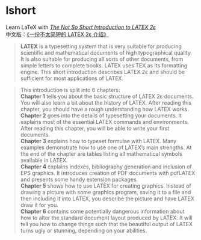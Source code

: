 # lshort
Learn LaTeX with [_The Not So Short Introduction to LATEX 2ε_](http://mirrors.opencas.org/ctan/info/lshort/english/lshort.pdf)  
中文版：[《一份不太简短的 LATEX 2ε 介绍》](http://mirrors.opencas.org/ctan/info/lshort/chinese/lshort-zh-cn.pdf)

> **LATEX** is a typesetting system that is very suitable for producing scientific
and mathematical documents of high typographical quality. It is also suitable
for producing all sorts of other documents, from simple letters to complete
books. LATEX uses TEX as its formatting engine.
This short introduction describes LATEX 2ε and should be sufficient for
most applications of LATEX.

> This introduction is split into 6 chapters:  
**Chapter 1** tells you about the basic structure of LATEX 2ε documents. You
will also learn a bit about the history of LATEX. After reading this
chapter, you should have a rough understanding how LATEX works.  
**Chapter 2** goes into the details of typesetting your documents. It explains
most of the essential LATEX commands and environments. After reading
this chapter, you will be able to write your first documents.  
**Chapter 3** explains how to typeset formulae with LATEX. Many examples
demonstrate how to use one of LATEX’s main strengths. At the end
of the chapter are tables listing all mathematical symbols available in
LATEX.  
**Chapter 4** explains indexes, bibliography generation and inclusion of EPS
graphics. It introduces creation of PDF documents with pdfLATEX and
presents some handy extension packages.  
**Chapter 5** shows how to use LATEX for creating graphics. Instead of drawing
a picture with some graphics program, saving it to a file and then
including it into LATEX, you describe the picture and have LATEX draw
it for you.  
**Chapter 6** contains some potentially dangerous information about how to
alter the standard document layout produced by LATEX. It will tell you
how to change things such that the beautiful output of LATEX turns
ugly or stunning, depending on your abilities.
